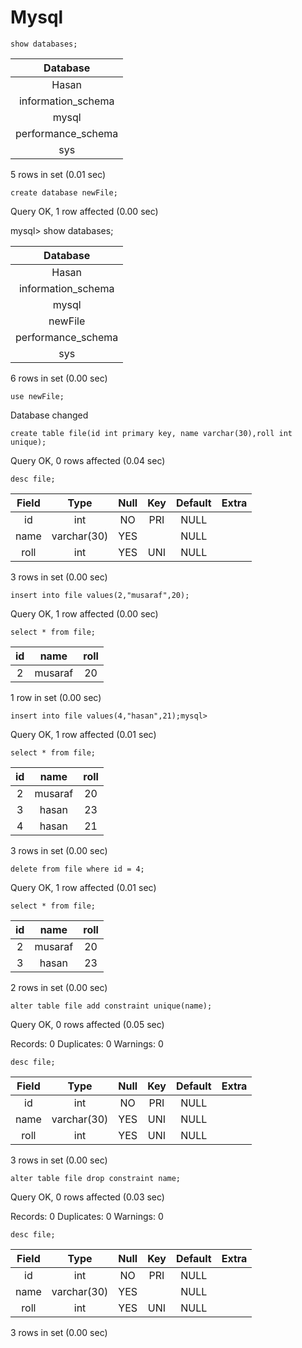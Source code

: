 # Mysql

``` show databases; ```

| Database           |
|:------------------:|
| Hasan              |
| information_schema |
| mysql              |
| performance_schema |
| sys                |

5 rows in set (0.01 sec)

``` create database newFile; ```

Query OK, 1 row affected (0.00 sec)

mysql> show databases;

| Database           |
|:------------------:|
| Hasan              |
| information_schema |
| mysql              |
| newFile            |
| performance_schema |
| sys                |

6 rows in set (0.00 sec)

``` use newFile; ```

Database changed

``` create table file(id int primary key, name varchar(30),roll int unique); ```

Query OK, 0 rows affected (0.04 sec)

``` desc file; ```

| Field | Type        | Null | Key | Default | Extra |
|:-----:|:-----------:|:----:|:---:|:-------:|:-----:|
| id    | int         | NO   | PRI | NULL    |       |
| name  | varchar(30) | YES  |     | NULL    |       |
| roll  | int         | YES  | UNI | NULL    |       |

3 rows in set (0.00 sec)


``` insert into file values(2,"musaraf",20); ```

Query OK, 1 row affected (0.00 sec)

``` select * from file; ```

| id | name    | roll |
|:--:|:-------:|:----:|
|  2 | musaraf |   20 |

1 row in set (0.00 sec)

``` insert into file values(4,"hasan",21);mysql> ```

Query OK, 1 row affected (0.01 sec)

``` select * from file; ```

| id | name    | roll |
|:--:|:-------:|:----:|
|  2 | musaraf |   20 |
|  3 | hasan   |   23 |
|  4 | hasan   |   21 |

3 rows in set (0.00 sec)

``` delete from file where id = 4; ```

Query OK, 1 row affected (0.01 sec)

``` select * from file; ```

| id | name    | roll |
|:--:|:-------:|:----:|
|  2 | musaraf |   20 |
|  3 | hasan   |   23 |

2 rows in set (0.00 sec)

``` alter table file add constraint unique(name); ```

Query OK, 0 rows affected (0.05 sec)

Records: 0  Duplicates: 0  Warnings: 0

``` desc file; ```

| Field | Type        | Null | Key | Default | Extra |
|:-----:|:-----------:|:----:|:---:|:-------:|:-----:|
| id    | int         | NO   | PRI | NULL    |       |
| name  | varchar(30) | YES  | UNI | NULL    |       |
| roll  | int         | YES  | UNI | NULL    |       |

3 rows in set (0.00 sec)

``` alter table file drop constraint name; ```

Query OK, 0 rows affected (0.03 sec)

Records: 0  Duplicates: 0  Warnings: 0

``` desc file; ```


| Field | Type        | Null | Key | Default | Extra |
|:-----:|:-----------:|:----:|:---:|:-------:|:-----:|
| id    | int         | NO   | PRI | NULL    |       |
| name  | varchar(30) | YES  |     | NULL    |       |
| roll  | int         | YES  | UNI | NULL    |       |

3 rows in set (0.00 sec)
